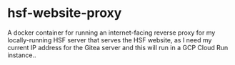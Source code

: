 # hsf-website-proxy
A docker container for running an internet-facing reverse proxy for my locally-running HSF server that serves the HSF website, as I need my current IP address for the Gitea server and this will run in a GCP Cloud Run instance..
